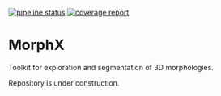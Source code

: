 [![pipeline status](https://gitlab.mpcdf.mpg.de/pschuber/MorphX/badges/master/pipeline.svg)](https://gitlab.mpcdf.mpg.de/pschuber/MorphX/commits/master)
[![coverage report](https://gitlab.mpcdf.mpg.de/pschuber/MorphX/badges/master/coverage.svg)](https://gitlab.mpcdf.mpg.de/pschuber/MorphX/commits/master)

# MorphX
Toolkit for exploration and segmentation of 3D morphologies.

Repository is under construction.